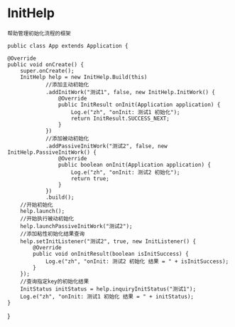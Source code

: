 # InitHelp
    帮助管理初始化流程的框架

    public class App extends Application {

    @Override
    public void onCreate() {
        super.onCreate();
        InitHelp help = new InitHelp.Build(this)
                //添加主动初始化
                .addInitWork("测试1", false, new InitHelp.InitWork() {
                    @Override
                    public InitResult onInit(Application application) {
                        Log.e("zh", "onInit: 测试1 初始化");
                        return InitResult.SUCCESS_NEXT;
                    }
                })
                //添加被动初始化
                .addPassiveInitWork("测试2", false, new InitHelp.PassiveInitWork() {
                    @Override
                    public boolean onInit(Application application) {
                        Log.e("zh", "onInit: 测试2 初始化");
                        return true;
                    }
                })
                .build();
        //开始初始化
        help.launch();
        //开始执行被动初始化
        help.launchPassiveInitWork("测试2");
        //添加粘性初始化结果查询
        help.setInitListener("测试2", true, new InitListener() {
            @Override
            public void onInitResult(boolean isInitSuccess) {
                Log.e("zh", "onInit: 测试2 初始化 结果 = " + isInitSuccess);
            }
        });
        //查询指定key的初始化结果
        InitStatus initStatus = help.inquiryInitStatus("测试1");
        Log.e("zh", "onInit: 测试1 初始化 结果 = " + initStatus);
    }
}

